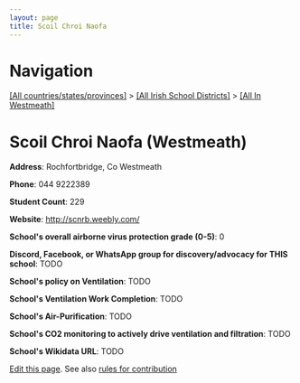 ```yaml
---
layout: page
title: Scoil Chroi Naofa
---
```

# Navigation

[[All countries/states/provinces]](../../..) > [[All Irish School Districts]](../..) > [[All In Westmeath]](..)

# Scoil Chroi Naofa (Westmeath)

**Address**: Rochfortbridge, Co Westmeath

**Phone**: 044 9222389

**Student Count**: 229

**Website**: <http://scnrb.weebly.com/>

**School's overall airborne virus protection grade (0-5)**: 0

**Discord, Facebook, or WhatsApp group for discovery/advocacy for THIS school**: TODO

**School's policy on Ventilation**: TODO

**School's Ventilation Work Completion**: TODO

**School's Air-Purification**: TODO

**School's CO2 monitoring to actively drive ventilation and filtration**: TODO

**School's Wikidata URL**: TODO


[Edit this page](https://github.com/ventilate-schools/Ireland/edit/main/./Westmeath/Scoil_Chroi_Naofa.md). See also [rules for contribution](../../../contribution-rules/)